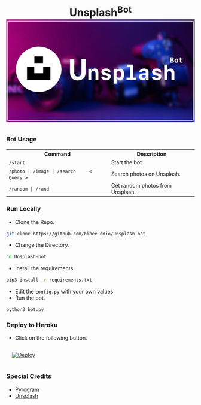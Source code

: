 

<h1>
<p align=center>
<b>Unsplash</b><sup>Bot</sup> <br>
<img src="./unsplash-welcome.jpg">
</p>
</h1>

<h3><b> Bot Usage</b> </h3>

<table>
    <tr>
        <th>Command</th>
        <th>Description</th>
    </tr>
    </tr>
        <td><code>/start</code></td>
        <td>Start the bot.</td>
    </tr>
    <tr>
        <td><code>/photo | /image | /search     < Query ></code></td>
        <td>Search photos on Unsplash.</td>
    </tr>
    <tr>
        <td><code>/random | /rand </code></td>
        <td>Get random photos from Unsplash. </td>
    </tr>
</table>

<h3><b>Run Locally</b></h3>

* Clone the Repo.
```sh
git clone https://github.com/bibee-emio/Unsplash-bot
```
* Change the Directory.
```sh
cd Unsplash-bot
```
* Install the requirements.
```sh
pip3 install -r requirements.txt
```
* Edit the `config.py` with your own values.
* Run the bot.
```sh
python3 bot.py
```

<h3><b>Deploy to Heroku</b></h3>

* Click on the following button.

<a href="https://heroku.com/deploy?template=https://github.com/bibee-emio/Unsplash-bot">
  <img src="https://www.herokucdn.com/deploy/button.svg" alt="Deploy"
  style="padding:15px">
</a>

<h3><b>Special Credits</b></h3>

- [Pyrogram](https://github.com/pyrogram/pyrogram)
- [Unsplash](https://unsplash.com/)
